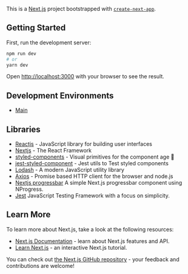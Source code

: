 This is a [Next.js](https://nextjs.org/) project bootstrapped with [`create-next-app`](https://github.com/vercel/next.js/tree/canary/packages/create-next-app).

## Getting Started

First, run the development server:

```bash
npm run dev
# or
yarn dev
```

Open [http://localhost:3000](http://localhost:3000) with your browser to see the result.

## Development Environments

- [Main](https://frontend-ml.vercel.app/)

## Libraries

- [Reactjs](https://reactjs.org/) - JavaScript library for building user interfaces
- [Nextjs](https://github.com/zeit/next.js) - The React Framework
- [styled-components](https://www.styled-components.com/) - Visual primitives for the component age :nail_care:
- [jest-styled-component](https://github.com/styled-components/jest-styled-components) - Jest utils to Test styled components
- [Lodash](https://lodash.com/) - A modern JavaScript utility library
- [Axios](https://axios-http.com/) - Promise based HTTP client for the browser and node.js
- [Nextjs progressbar](https://github.com/apal21/nextjs-progressbar) A simple Next.js progressbar component using NProgress.
- [Jest](https://jestjs.io/) JavaScript Testing Framework with a focus on simplicity.

## Learn More

To learn more about Next.js, take a look at the following resources:

- [Next.js Documentation](https://nextjs.org/docs) - learn about Next.js features and API.
- [Learn Next.js](https://nextjs.org/learn) - an interactive Next.js tutorial.

You can check out [the Next.js GitHub repository](https://github.com/vercel/next.js/) - your feedback and contributions are welcome!
